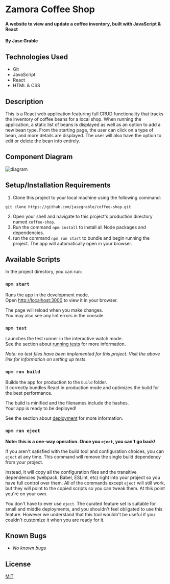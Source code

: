 # Zamora Coffee Shop

#### A website to view and update a coffee inventory, built with JavaScript & React

#### By Jase Grable

## Technologies Used

- Git
- JavaScript
- React
- HTML & CSS

## Description

This is a React web application featuring full CRUD functionality that tracks the inventory of coffee beans for a local shop. When running the application, a static list of beans is displayed as well as an option to add a new bean type. From the starting page, the user can click on a type of bean, and more details are displayed. The user will also have the option to edit or delete the bean info entirely.

## Component Diagram

![diagram](public/coffe-shop-diagram.drawio.png)

## Setup/Installation Requirements

1. Clone this project to your local machine using the following command:

```
git clone https://github.com/jasegrable/coffee-shop.git
```

2. Open your shell and navigate to this project's production directory named `coffee-shop`.
3. Run the command `npm install` to install all Node packages and dependencies.
4. run the command `npm run start` to bundle and begin running the project. The app will automatically open in your browser.

## Available Scripts

In the project directory, you can run:

### `npm start`

Runs the app in the development mode.\
Open [http://localhost:3000](http://localhost:3000) to view it in your browser.

The page will reload when you make changes.\
You may also see any lint errors in the console.

### `npm test`

Launches the test runner in the interactive watch mode.\
See the section about [running tests](https://facebook.github.io/create-react-app/docs/running-tests) for more information.

_Note: no test files have been implemented for this project. Visit the above link for information on setting up tests._

### `npm run build`

Builds the app for production to the `build` folder.\
It correctly bundles React in production mode and optimizes the build for the best performance.

The build is minified and the filenames include the hashes.\
Your app is ready to be deployed!

See the section about [deployment](https://facebook.github.io/create-react-app/docs/deployment) for more information.

### `npm run eject`

**Note: this is a one-way operation. Once you `eject`, you can't go back!**

If you aren't satisfied with the build tool and configuration choices, you can `eject` at any time. This command will remove the single build dependency from your project.

Instead, it will copy all the configuration files and the transitive dependencies (webpack, Babel, ESLint, etc) right into your project so you have full control over them. All of the commands except `eject` will still work, but they will point to the copied scripts so you can tweak them. At this point you're on your own.

You don't have to ever use `eject`. The curated feature set is suitable for small and middle deployments, and you shouldn't feel obligated to use this feature. However we understand that this tool wouldn't be useful if you couldn't customize it when you are ready for it.

## Known Bugs

- _No known bugs_

## License

[MIT](LICENSE.txt)
